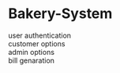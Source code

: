 # Bakery-System

user authentication<br>
customer options<br>
admin options<br>
bill genaration<br>
